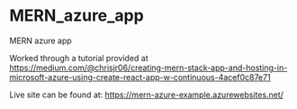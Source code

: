 # MERN_azure_app
MERN azure app


Worked through a tutorial provided at 
https://medium.com/@chrisjr06/creating-mern-stack-app-and-hosting-in-microsoft-azure-using-create-react-app-w-continuous-4acef0c87e71

Live site can be found at:
https://mern-azure-example.azurewebsites.net/

